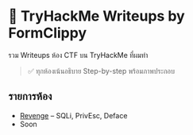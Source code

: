 # 🧠 TryHackMe Writeups by FormClippy

รวม Writeups ห้อง CTF บน TryHackMe ที่ผมทำ  
> ✅ ทุกห้องเน้นอธิบาย Step-by-step พร้อมภาพประกอบ

## รายการห้อง

- [Revenge](./revenge/README.md) – SQLi, PrivEsc, Deface
- Soon
